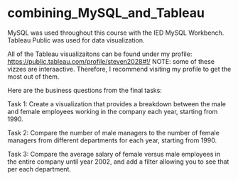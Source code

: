 # combining_MySQL_and_Tableau

MySQL was used throughout this course with the IED MySQL Workbench. Tableau Public was used for data visualization.

All of the Tableau visualizaitons can be found under my profile: https://public.tableau.com/profile/steven2028#!/
NOTE: some of these vizzes are interaactive. Therefore, I recommend visiting my profile to get the most out of them.

Here are the business questions from the final tasks:

Task 1: Create a visualization that provides a breakdown between the male and female employees working in the company each year, starting from 1990.

Task 2: Compare the number of male managers to the number of female managers from different departments for each year, starting from 1990.

Task 3: Compare the average salary of female versus male employees in the entire company until year 2002, and add a filter allowing you to see that per each department.
